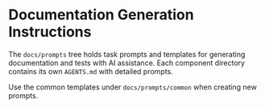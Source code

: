 # Documentation Generation Instructions

The `docs/prompts` tree holds task prompts and templates for generating documentation and tests with AI assistance. Each component directory contains its own `AGENTS.md` with detailed prompts.

Use the common templates under `docs/prompts/common` when creating new prompts.
